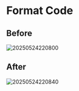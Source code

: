 # Format Code

## Before

![20250524220800](https://s2.loli.net/2025/05/24/5uWfG2JSebz8QhB.png)

## After

![20250524220840](https://s2.loli.net/2025/05/24/ngFzxH4OrCNAbL9.png)